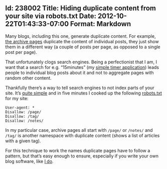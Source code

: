 Id: 238002
Title: Hiding duplicate content from your site via robots.txt
Date: 2012-10-22T01:43:33-07:00
Format: Markdown
--------------
Many blogs, including this one, generate duplicate content. For example,
[the archive pages](/archives.html) duplicate the
content of individual posts, they just show them in a different way (a
couple of posts per page, as opposed to a single post per page).

That unfortunately clogs search engines. Being a perfectionist that I
am, I want that a search for e.g. “15minutes” (my [simple timer
application](/software/15minutes/)) leads people to individual blog
posts about it and not to aggregate pages with random other content.

Thankfully there’s a way to tell search engines to not index parts of
your site. It’s [quite
simple](http://www.javascriptkit.com/howto/robots.shtml) and in five
minutes I cooked up the following [robots.txt](/robots.txt) for my
site:

```
User-agent: *
Disallow: /page/
Disallow: /tag/
Disallow: /notes/
```

In my particular case, archive pages all start with `/page/` or
`/notes/` and `/tag/` is another namespace with duplicate content (shows
a list of articles with a given tag).

For this technique to work the names duplicate pages have to follow a
pattern, but that’s easy enough to ensure, especially if you write your
own blog software, like [I do](http://github.com/kjk/blog).
